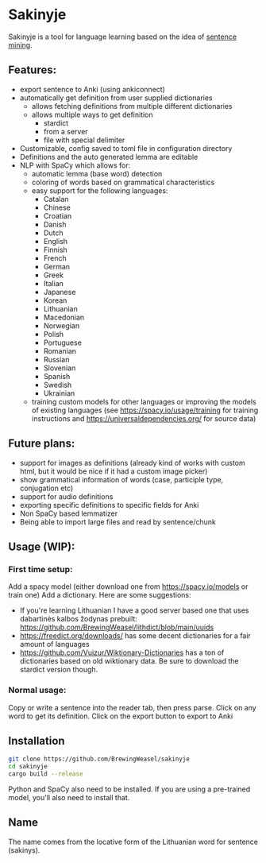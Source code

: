 # Sakinyje

Sakinyje is a tool for language learning based on the idea of [sentence mining](https://refold.la/roadmap/stage-2/a/basic-sentence-mining).

## Features:
- export sentence to Anki (using ankiconnect)
- automatically get definition from user supplied dictionaries
  - allows fetching definitions from multiple different dictionaries
  - allows multiple ways to get definition 
    - stardict
    - from a server
    - file with special delimiter
- Customizable, config saved to toml file in configuration directory
- Definitions and the auto generated lemma are editable
- NLP with SpaCy which allows for:
  - automatic lemma (base word) detection
  - coloring of words based on grammatical characteristics
  - easy support for the following languages:
    - Catalan
    - Chinese
    - Croatian
    - Danish
    - Dutch
    - English
    - Finnish
    - French
    - German
    - Greek
    - Italian
    - Japanese
    - Korean
    - Lithuanian
    - Macedonian
    - Norwegian
    - Polish
    - Portuguese
    - Romanian
    - Russian
    - Slovenian
    - Spanish
    - Swedish
    - Ukrainian
  - training custom models for other languages or improving the models of existing languages (see https://spacy.io/usage/training for training instructions and https://universaldependencies.org/ for source data)

## Future plans: 
- support for images as definitions (already kind of works with custom html, but it would be nice if it had a custom image picker)
- show grammatical information of words (case, participle type, conjugation etc)
- support for audio definitions
- exporting specific definitions to specific fields for Anki
- Non SpaCy based lemmatizer
- Being able to import large files and read by sentence/chunk

## Usage (WIP):
### First time setup:
Add a spacy model (either download one from https://spacy.io/models or train one)
Add a dictionary. Here are some suggestions:
- If you're learning Lithuanian I have a good server based one that uses dabartinės kalbos žodynas prebuilt: https://github.com/BrewingWeasel/lithdict/blob/main/uuids
- https://freedict.org/downloads/ has some decent dictionaries for a fair amount of languages
- https://github.com/Vuizur/Wiktionary-Dictionaries has a ton of dictionaries based on old wiktionary data. Be sure to download the stardict version though.

### Normal usage:
Copy or write a sentence into the reader tab, then press parse.
Click on any word to get its definition.
Click on the export button to export to Anki

## Installation
```sh
git clone https://github.com/BrewingWeasel/sakinyje
cd sakinyje
cargo build --release
```
Python and SpaCy also need to be installed. If you are using a pre-trained model, you'll also need to install that.

## Name
The name comes from the locative form of the Lithuanian word for sentence (sakinys).
